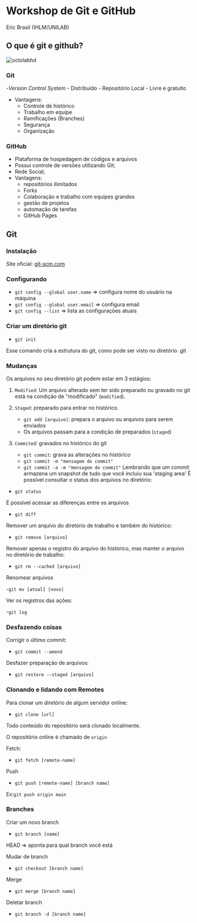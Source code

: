 # Workshop de Git e GitHub

Eric Brasil (IHLM/UNILAB)

## O que é git e github?

![octolabhd](img/octolabhd.png)

### Git

-*Version Control System*
	- Distribuído
	- Repositório Local
	- Livre e gratuito
- Vantagens:
	- Controle de histórico
	- Trabalho em equipe
	- Ramificações (Branches)
	- Segurança
	- Organização

### GitHub

- Plataforma de hospedagem de códigos e arquivos
- Possui controle de versões utilizando Git;
- Rede Social;
- Vantagens:
	- repositórios ilimitados
	- Forks
	- Colaboração e trabalho com equipes grandes
	- gestão de projetos
	- automação de tarefas
	- GitHub Pages

## Git

### Instalação

Site oficial: [git-scm.com](http://git-scm.com/)

### Configurando

- `git config --global user.name` => configura nome do usuário na máquina
- `git config --global user.email` => configura email
- `git config --list` => lista as configurações atuais

### Criar um diretório git

- `git init`

Esse comando cria a estrutura do git, como pode ser visto no diretório .git

### Mudanças

Os arquivos no seu diretório git podem estar em 3 estágios:

1. `Modified`: Um arquivo alterado sem ter sido preparado ou gravado no git está na
condição de "modificado" (`modified`).

2. `Staged`: preparado para entrar no histórico.
	- `git add [arquivo]`: prepara o arquivo ou arquivos para serem enviados
	- Os arquivos passam para a condição de preparados (`staged`)
3. `Commited`: gravados no histórico do git
	- `git commit`: grava as alterações no histórico
	- `git commit -m "mensagem do commit"`
	- `git commit -a -m "mensagem do commit"`
Lembrando que um commit armazena um snapshot de tudo que você incluiu sua
'staging area'
É possível consultar o status dos arquivos no diretório:

- `git status` 
	
É possível acessar as diferenças entre os arquivos

- `git diff`

Remover um arquivo do diretório de trabalho e também do histórico:

- `git remove [arquivo]`

Remover apenas o registro do arquivo do histórico, mas manter o arquivo
no diretório de trabalho:

- `git rm --cached [arquivo]`

Renomear arquivos

-`git mv [atual] [novo]`

Ver os registros das ações:

-`git log`

### Desfazendo coisas

Corrigir o último commit:

- `git commit --amend`

Desfazer preparação de arquivos:

- `git restore --staged [arquivo]`

### Clonando e lidando com Remotes

Para clonar um diretório de algum servidor online:

- `git clone [url]`

Todo conteúdo do repositório será clonado localmente. 

O repositório online é chamado de `origin`

Fetch:

- `git fetch [remote-name]`

Push

- `git push [remote-name] [branch name]`

Ex:`git push origin main`

### Branches

Criar um novo branch

- `git branch [name]`

HEAD => aponta para qual branch você está

Mudar de branch

- `git checkout [branch name]`

Merge

- `git merge [branch name]`

Deletar branch

- `git branch -d [branch name]`




